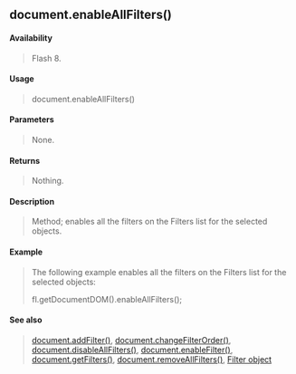 ## document.enableAllFilters()

#### Availability

> Flash 8.

#### Usage

> document.enableAllFilters()

#### Parameters

> None.

#### Returns

> Nothing.

#### Description

> Method; enables all the filters on the Filters list for the selected objects.

#### Example

> The following example enables all the filters on the Filters list for the selected objects:
>
> fl.getDocumentDOM().enableAllFilters();

#### See also

> [document.addFilter()](#_bookmark121), [document.changeFilterOrder()](#_bookmark149), [document.disableAllFilters()](#_bookmark170), [document.enableFilter()](#document.enableFilter()), [document.getFilters()](#_bookmark207), [document.removeAllFilters()](#_bookmark252), [Filter object](#_bookmark425)

<span id="document.enableFilter()" class="anchor"></span>
